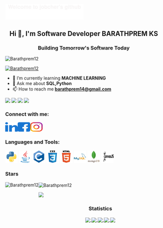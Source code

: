<img src="https://raw.githubusercontent.com/BEPb/BEPb/5c63fa170d1cbbb0b1974f05a3dbe6aca3f5b7f3/assets/Bottom_up.svg" width="50%" />
<h2 align="center">Hi 👋, I'm Software Developer BARATHPREM KS</h2>
<h3 align="center">Building Tomorrow's Software Today</h3>
<p align="left"> <img src="https://komarev.com/ghpvc/?username=Barathprem12&label=Profile%20views&color=0e75b6&style=flat" alt="Barathprem12" /> </p>

<p align="left"> <a href="https://github.com/ryo-ma/github-profile-trophy"><img src="https://github-profile-trophy.vercel.app/?username=Barathprem12&theme=" alt="Barathprem12" /></a> </p>

- 🌱 I’m currently learning **MACHINE LEARNING**
- 💬 Ask me about **SQL,Python**
- 📫 How to reach me **barathprem14@gmail.com**

<div> <a href="https://www.linkedin.com/in/barathprem12" target="_blank"><img src="https://img.shields.io/badge/LinkedIn-0077B5?style=for-the-badge&logo=linkedin&logoColor=white" target="_blank"></a>
<a href="https://github.com/Barathprem12" target="_blank"><img src="https://img.shields.io/badge/GitHub-100000?style=for-the-badge&logo=github&logoColor=white" target="_blank"></a>
<a href="https://instagram.com/barathprem12" target="_blank"><img src="https://img.shields.io/badge/Instagram-E4405F?style=for-the-badge&logo=instagram&logoColor=white" target="_blank"></a>
<a href = "mailto:barathprem14@gmail.com"><img src="https://img.shields.io/badge/-Gmail-%23333?style=for-the-badge&logo=gmail&logoColor=white" target="_blank"></a>
</div><h3 align="left">Connect with me:</h3>
<p align="left">
<a href="https://linkedin.com/in/barathprem12" target="blank"><img align="center" src="https://raw.githubusercontent.com/teamedwardforever/Readme-Generator/71f25dd8b98329b168142a6b782a107b75eab178/svg/Social/linked-in-alt.svg" alt="barathprem12" height="30" width="40" /></a><a href="https://fb.com/Barath Prem" target="blank"><img align="center" src="https://raw.githubusercontent.com/teamedwardforever/Readme-Generator/71f25dd8b98329b168142a6b782a107b75eab178/svg/Social/facebook.svg" alt="Barath Prem" height="30" width="40" /></a><a href="https://instagram.com/barathprem12" target="blank"><img align="center" src="https://raw.githubusercontent.com/teamedwardforever/Readme-Generator/71f25dd8b98329b168142a6b782a107b75eab178/svg/Social/instagram.svg" alt="barathprem12" height="30" width="40" /></a></p>

<h3 align="left">Languages and Tools:</h3>
<p align="left">
<img src="https://raw.githubusercontent.com/teamedwardforever/Readme-Generator/71f25dd8b98329b168142a6b782a107b75eab178/svg/Skills/Languages/python-original.svg" alt="Python" width="40" height="40"/>
<img src="https://raw.githubusercontent.com/teamedwardforever/Readme-Generator/71f25dd8b98329b168142a6b782a107b75eab178/svg/Skills/Languages/java-original.svg" alt="Java" width="40" height="40"/>
<img src="https://raw.githubusercontent.com/teamedwardforever/Readme-Generator/71f25dd8b98329b168142a6b782a107b75eab178/svg/Skills/Languages/c-original.svg" alt="C" width="40" height="40"/>
<img src="https://raw.githubusercontent.com/teamedwardforever/Readme-Generator/71f25dd8b98329b168142a6b782a107b75eab178/svg/Skills/Frontend/css3-original-wordmark.svg" alt="Css" width="40" height="40"/>
<img src="https://raw.githubusercontent.com/teamedwardforever/Readme-Generator/71f25dd8b98329b168142a6b782a107b75eab178/svg/Skills/Frontend/html5-original-wordmark.svg" alt="HTML" width="40" height="40"/>
<img src="https://raw.githubusercontent.com/teamedwardforever/Readme-Generator/71f25dd8b98329b168142a6b782a107b75eab178/svg/Skills/Database/mysql-original-wordmark.svg" alt="Mysql" width="40" height="40"/>
<img src="https://raw.githubusercontent.com/teamedwardforever/Readme-Generator/71f25dd8b98329b168142a6b782a107b75eab178/svg/Skills/Database/mongodb-original-wordmark.svg" alt="Mongodb" width="40" height="40"/>
<img src="https://raw.githubusercontent.com/teamedwardforever/Readme-Generator/71f25dd8b98329b168142a6b782a107b75eab178/svg/Skills/Visualization/canvasjs-charts.svg" alt="Canvasjs" width="40" height="40"/>
</p>

<h3 align="left">Stars</h3>
<img align="left" height="180em" src="https://github-readme-stats.vercel.app/api/top-langs/?username=Barathprem12&layout=compact&theme=" alt=Barathprem12 />

<p><img align="center" height="180em" src="https://github-readme-streak-stats.herokuapp.com/?user=Barathprem12&theme=" alt="Barathprem12" /></p>

<img src="https://user-images.githubusercontent.com/73097560/115834477-dbab4500-a447-11eb-908a-139a6edaec5c.gif"><h3 align="center">Statistics</h3>
<div align="center">
<a href="https://github.com/Barathprem12">
<img align="center" src="http://github-profile-summary-cards.vercel.app/api/cards/stats?username=Barathprem12&theme=2077" height="180em" />
<img align="center" src="http://github-profile-summary-cards.vercel.app/api/cards/most-commit-language?username=Barathprem12&theme=2077" height="180em" />
<img align="center" src="http://github-profile-summary-cards.vercel.app/api/cards/repos-per-language?username=Barathprem12&theme=2077" height="180em" />
<img align="center" src="http://github-profile-summary-cards.vercel.app/api/cards/productive-time?username=Barathprem12&theme=2077" height="180em" />
<img align="center" src="http://github-profile-summary-cards.vercel.app/api/cards/profile-details?username=Barathprem12&theme=2077" height="180em" />
</div>

